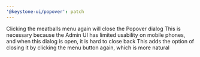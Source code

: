 ```yaml
---
'@keystone-ui/popover': patch
---
```


Clicking the meatballs menu again will close the Popover dialog
This is necessary because the Admin UI has limited usability on mobile phones, and when this dialog is open, it is hard to close back
This adds the option of closing it by clicking the menu button again, which is more natural
